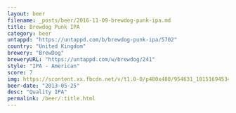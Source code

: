 ```yaml
---
layout: beer
filename: _posts/beer/2016-11-09-brewdog-punk-ipa.md
title: Brewdog Punk IPA
category: beer
untappd: "https://untappd.com/b/brewdog-punk-ipa/5702"
country: "United Kingdom"
brewery: "BrewDog"
breweryURL: "https://untappd.com/w/brewdog/241"
style: "IPA - American"
score: 7
img: https://scontent.xx.fbcdn.net/v/t1.0-0/p480x480/954631_10151694534143745_666636865_n.jpg?oh=40dc7ad606a10016387dfdf504c0f5de&oe=590153B6
beer-date: "2013-05-25"
desc: "Quality IPA"
permalink: /beer/:title.html
---
```

